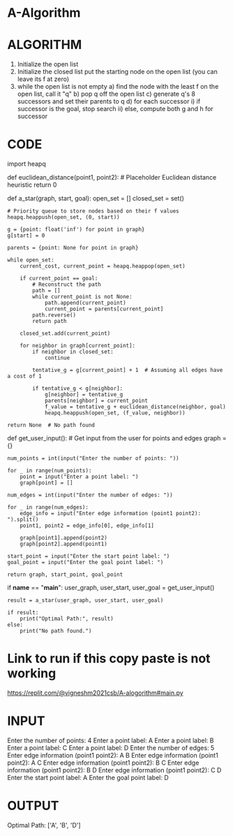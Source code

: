 # A-Algorithm

# ALGORITHM

1. Initialize the open list
2. Initialize the closed list
put the starting node on the open
list (you can leave its f at zero)
3. while the open list is not empty
a) find the node with the least f on
the open list, call it "q"
b) pop q off the open list
c) generate q's 8 successors and set their
parents to q
d) for each successor
i) if successor is the goal, stop search
ii) else, compute both g and h for successor


# CODE 

import heapq

def euclidean_distance(point1, point2):
    # Placeholder Euclidean distance heuristic
    return 0

def a_star(graph, start, goal):
    open_set = []
    closed_set = set()

    # Priority queue to store nodes based on their f values
    heapq.heappush(open_set, (0, start))

    g = {point: float('inf') for point in graph}
    g[start] = 0

    parents = {point: None for point in graph}

    while open_set:
        current_cost, current_point = heapq.heappop(open_set)

        if current_point == goal:
            # Reconstruct the path
            path = []
            while current_point is not None:
                path.append(current_point)
                current_point = parents[current_point]
            path.reverse()
            return path

        closed_set.add(current_point)

        for neighbor in graph[current_point]:
            if neighbor in closed_set:
                continue

            tentative_g = g[current_point] + 1  # Assuming all edges have a cost of 1

            if tentative_g < g[neighbor]:
                g[neighbor] = tentative_g
                parents[neighbor] = current_point
                f_value = tentative_g + euclidean_distance(neighbor, goal)
                heapq.heappush(open_set, (f_value, neighbor))

    return None  # No path found

def get_user_input():
    # Get input from the user for points and edges
    graph = {}

    num_points = int(input("Enter the number of points: "))

    for _ in range(num_points):
        point = input("Enter a point label: ")
        graph[point] = []

    num_edges = int(input("Enter the number of edges: "))

    for _ in range(num_edges):
        edge_info = input("Enter edge information (point1 point2): ").split()
        point1, point2 = edge_info[0], edge_info[1]

        graph[point1].append(point2)
        graph[point2].append(point1)

    start_point = input("Enter the start point label: ")
    goal_point = input("Enter the goal point label: ")

    return graph, start_point, goal_point

if __name__ == "__main__":
    user_graph, user_start, user_goal = get_user_input()

    result = a_star(user_graph, user_start, user_goal)

    if result:
        print("Optimal Path:", result)
    else:
        print("No path found.")


# Link to run if this copy paste is not working
https://replit.com/@vigneshm2021csb/A-alogorithm#main.py

# INPUT
Enter the number of points: 4
Enter a point label: A
Enter a point label: B
Enter a point label: C
Enter a point label: D
Enter the number of edges: 5
Enter edge information (point1 point2): A B
Enter edge information (point1 point2): A C
Enter edge information (point1 point2): B C
Enter edge information (point1 point2): B D
Enter edge information (point1 point2): C D
Enter the start point label: A
Enter the goal point label: D

# OUTPUT
Optimal Path: ['A', 'B', 'D']
